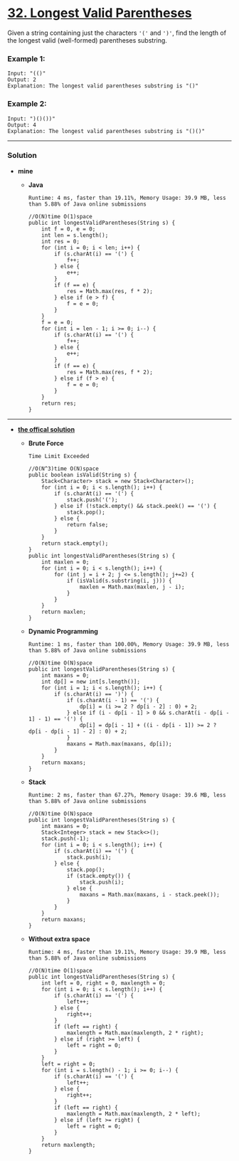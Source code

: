 # [32. Longest Valid Parentheses](https://leetcode.com/problems/longest-valid-parentheses/)

Given a string containing just the characters `'('` and `')'`, find the length of the longest valid (well-formed) parentheses substring.

### Example 1:
```
Input: "(()"
Output: 2
Explanation: The longest valid parentheses substring is "()"
```

### Example 2:
```
Input: ")()())"
Output: 4
Explanation: The longest valid parentheses substring is "()()"
```

---

### Solution
* **mine**
  * **Java**
  
    `Runtime: 4 ms, faster than 19.11%, Memory Usage: 39.9 MB, less than 5.88% of Java online submissions`
    ```
    //O(N)time O(1)space
    public int longestValidParentheses(String s) {
        int f = 0, e = 0;
        int len = s.length();
        int res = 0;
        for (int i = 0; i < len; i++) {
            if (s.charAt(i) == '(') {
                f++;
            } else {
                e++;
            }
            if (f == e) {
                res = Math.max(res, f * 2);
            } else if (e > f) {
                f = e = 0;
            }
        }
        f = e = 0;
        for (int i = len - 1; i >= 0; i--) {
            if (s.charAt(i) == '(') {
                f++;
            } else {
                e++;
            }
            if (f == e) {
                res = Math.max(res, f * 2);
            } else if (f > e) {
                f = e = 0;
            }
        }
        return res;
    }
    ```
  
---

* **[the offical solution](https://leetcode.com/problems/longest-valid-parentheses/solution/)**

  * **Brute Force**
    
    `Time Limit Exceeded`
    ```
    //O(N^3)time O(N)space
    public boolean isValid(String s) {
        Stack<Character> stack = new Stack<Character>();
        for (int i = 0; i < s.length(); i++) {
            if (s.charAt(i) == '(') {
                stack.push('(');
            } else if (!stack.empty() && stack.peek() == '(') {
                stack.pop();
            } else {
                return false;
            }
        }
        return stack.empty();
    }
    public int longestValidParentheses(String s) {
        int maxlen = 0;
        for (int i = 0; i < s.length(); i++) {
            for (int j = i + 2; j <= s.length(); j+=2) {
                if (isValid(s.substring(i, j))) {
                    maxlen = Math.max(maxlen, j - i);
                }
            }
        }
        return maxlen;
    }
    ```

  * **Dynamic Programming**
  
    `Runtime: 1 ms, faster than 100.00%, Memory Usage: 39.9 MB, less than 5.88% of Java online submissions`
    ```
    //O(N)time O(N)space
    public int longestValidParentheses(String s) {
        int maxans = 0;
        int dp[] = new int[s.length()];
        for (int i = 1; i < s.length(); i++) {
            if (s.charAt(i) == ')') {
                if (s.charAt(i - 1) == '(') {
                    dp[i] = (i >= 2 ? dp[i - 2] : 0) + 2;
                } else if (i - dp[i - 1] > 0 && s.charAt(i - dp[i - 1] - 1) == '(') {
                    dp[i] = dp[i - 1] + ((i - dp[i - 1]) >= 2 ? dp[i - dp[i - 1] - 2] : 0) + 2;
                }
                maxans = Math.max(maxans, dp[i]);
            }
        }
        return maxans;
    }
    ```
    
  * **Stack** 
  
    `Runtime: 2 ms, faster than 67.27%, Memory Usage: 39.6 MB, less than 5.88% of Java online submissions `
    ```
    //O(N)time O(N)space
    public int longestValidParentheses(String s) {
        int maxans = 0;
        Stack<Integer> stack = new Stack<>();
        stack.push(-1);
        for (int i = 0; i < s.length(); i++) {
            if (s.charAt(i) == '(') {
                stack.push(i);
            } else {
                stack.pop();
                if (stack.empty()) {
                    stack.push(i);
                } else {
                    maxans = Math.max(maxans, i - stack.peek());
                }
            }
        }
        return maxans;
    }
    ```
    
  * **Without extra space** 
  
    `Runtime: 4 ms, faster than 19.11%, Memory Usage: 39.9 MB, less than 5.88% of Java online submissions`
    ```
    //O(N)time O(1)space
    public int longestValidParentheses(String s) {
        int left = 0, right = 0, maxlength = 0;
        for (int i = 0; i < s.length(); i++) {
            if (s.charAt(i) == '(') {
                left++;
            } else {
                right++;
            }
            if (left == right) {
                maxlength = Math.max(maxlength, 2 * right);
            } else if (right >= left) {
                left = right = 0;
            }
        }
        left = right = 0;
        for (int i = s.length() - 1; i >= 0; i--) {
            if (s.charAt(i) == '(') {
                left++;
            } else {
                right++;
            }
            if (left == right) {
                maxlength = Math.max(maxlength, 2 * left);
            } else if (left >= right) {
                left = right = 0;
            }
        }
        return maxlength;
    }
    ```
